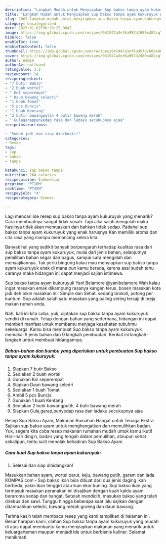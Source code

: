 ```yaml
---
description: "Langkah Mudah untuk Menyiapkan Sup bakso tanpa ayam kukuruyuk Anti Gagal"
title: "Langkah Mudah untuk Menyiapkan Sup bakso tanpa ayam kukuruyuk Anti Gagal"
slug: 2067-langkah-mudah-untuk-menyiapkan-sup-bakso-tanpa-ayam-kukuruyuk-anti-gagal
category: Uncategorized
date: 2023-01-02T06:10:25.984Z
image: https://img-global.cpcdn.com/recipes/041947a3ef6a957d/680x482cq70/sup-bakso-tanpa-ayam-kukuruyuk-foto-resep-utama.jpg
hideToc: false
enableToc: true
enableTocContent: false
thumbnail: https://img-global.cpcdn.com/recipes/041947a3ef6a957d/680x482cq70/sup-bakso-tanpa-ayam-kukuruyuk-foto-resep-utama.jpg
cover: https://img-global.cpcdn.com/recipes/041947a3ef6a957d/680x482cq70/sup-bakso-tanpa-ayam-kukuruyuk-foto-resep-utama.jpg
author: Admin
authorAv: notfound
ratingvalue: 3.2
reviewcount: 24
recipeingredient:
- "7 butir Bakso"
- "2 buah wortel"
- " Kol seperempat"
- " Daun bawang seledri"
- "1 buah Tomat"
- "5 pcs Buncis"
- "1 buah Kentang"
- "2 butir bawangputih 4 butir bawang merah"
- " Gulagarappenyedap rasa dan ladaku secukupnya ajaa"
recipeinstructions:

- "Sudah jadi dan siap dinikmati!"
categories:
- Resep
tags:
- sup
- bakso
- tanpa

katakunci: sup bakso tanpa 
nutrition: 264 calories
recipecuisine: Indonesian
preptime: "PT10M"
cooktime: "PT45M"
recipeyield: "4"
recipecategory: Dinner

---
```



Lagi mencari ide resep sup bakso tanpa ayam kukuruyuk yang menarik? Cara membuatnya sangat tidak susah. Tapi Jika salah mengolah maka hasilnya tidak akan memuaskan dan bahkan tidak sedap. Padahal sup bakso tanpa ayam kukuruyuk yang enak harusnya Kan memiliki aroma dan cita rasa yang mampu memancing selera kita.


Banyak hal yang sedikit banyak berpengaruh terhadap kualitas rasa dari sup bakso tanpa ayam kukuruyuk, mulai dari jenis bahan, selanjutnya pemilihan bahan segar dan bagus, sampai cara mengolah dan menyajikannya. Tak perlu bingung kalau mau menyiapkan sup bakso tanpa ayam kukuruyuk enak di mana pun kamu berada, karena asal sudah tahu caranya maka hidangan ini dapat menjadi sajian istimewa.

Sup bakso tanpa ayam kukuruyuk Yani Belamore @yanibelamore Wah kalau ingat masakan emak dikampung rasanya kangen terus, bosen masakan kota jadi deh bikin masakan ini. Simple dan Sehat. sedang brokoli, potong per kuntum. Sop adalah salah satu masakan yang paling sering tersaji di meja makan rumah anda.


Nah, kali ini kita coba, yuk, ciptakan sup bakso tanpa ayam kukuruyuk sendiri di rumah. Tetap dengan bahan yang sederhana, hidangan ini dapat memberi manfaat untuk membantu menjaga kesehatan tubuhmu sekeluarga. Kamu bisa membuat Sup bakso tanpa ayam kukuruyuk memakai 9 jenis bahan dan 0 langkah pembuatan. Berikut ini langkah-langkah untuk membuat hidangannya.

<!--inarticleads1-->

##### Bahan-bahan dan bumbu yang diperlukan untuk pembuatan Sup bakso tanpa ayam kukuruyuk:

1. Siapkan 7 butir Bakso
1. Sediakan 2 buah wortel
1. Gunakan  Kol seperempat
1. Siapkan  Daun bawang seledri
1. Sediakan 1 buah Tomat
1. Ambil 5 pcs Buncis
1. Gunakan 1 buah Kentang
1. Sediakan 2 butir bawangputih, 4 butir bawang merah
1. Siapkan  Gula,garap,penyedap rasa dan ladaku secukupnya ajaa


Resep Sup Bakso Ayam, Makanan Rumahan Hangat untuk Tenaga Ekstra. Sajikan sup bakso ayam untuk menghangatkan dan memulihkan badan. Yuk, segera kita coba resep makanan rumahan mudah untuk kamu ikuti! Hari-hari dingin, badan yang tengah dalam pemulihan, ataupun sehat sekalipun, tentu sulit menolak kehadiran Sup Bakso Ayam. 

<!--inarticleads2-->

##### Cara buat Sup bakso tanpa ayam kukuruyuk:


1. Selesai dan siap dihidangkan!

Masukkan bahan ayam, wortel parut, keju, bawang putih, garam dan lada. KOMPAS.com - Sup bakso ikan bisa dibuat dari dua jenis daging ikan berbeda, yakni ikan tenggiri atau ikan ekor kuning. Sup bakso ikan yang termasuk masakan peranakan ini disajikan dengan kuah kaldu ayam beraroma sedap dan hangat. Setelah mendidih, masukan bakso yang telah direbus dan sawi. Tunggu hingga beberapa saat lalu sajikan dengan ditambahkan seledri, bawang merah goreng dan daun bawang. 

Terima kasih telah membaca resep yang kami tampilkan di halaman ini. Besar harapan kami, olahan Sup bakso tanpa ayam kukuruyuk yang mudah di atas dapat membantu kamu menyiapkan makanan yang menarik untuk keluarga/teman maupun menjadi ide untuk berbisnis kuliner. Selamat menikmati
